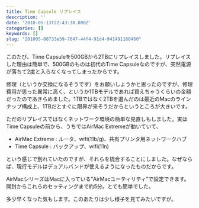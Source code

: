```yaml
---
title: Time Capsule リプレイス
description: ''
date: '2010-05-13T22:43:38.000Z'
categories: []
keywords: []
slug: "201005-08733e59-7047-44f4-91d4-941491160460"
---
```

このたび、Time Capsuleを500GBから2TBにリプレイスしました。リプレイスした理由は簡単で、500GBのものは初代のTime Capsuleなのですが、突然電源が落ちて2度と入らなくなってしまったからです。

修理（というか交換になるそうです）をお願いしようかと思ったのですが、修理費用が思った異常に高く、というか1TBモデルであれば買えちゃうくらいの金額だったのであきらめました。1TBではなく2TBを選んだのは最近のMacのラインナップ構成上、1TBだとすぐに限界が来そうだからというところが大きいです。

ただのリプレイスではなくネットワーク環境の簡単な見直しもしました。実はTime Capsuleの前から、うちではAirMac Extremeが動いていて、

*   AirMac Extreme : ルータ、wifi(11b/g)、共有プリンタ用ネットワークハブ
*   Time Capsule : バックアップ、wifi(11n)

という感じで別れていたのですが、それらを統合することにしました。なぜならば、現行モデルはデュアルバンドが使えるようになったものだからです。

AirMacシリーズはMacに入っている”AirMacユーティリティ”で設定できます。開封からこれらのセッティングまで約5分。とても簡単でした。

多少早くなった気もします。このあたりは少し様子を見てみたいですが。